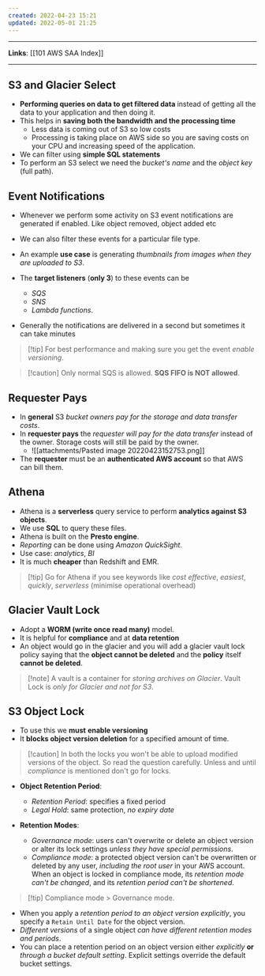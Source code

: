 ```yaml
---
created: 2022-04-23 15:21
updated: 2022-05-01 21:25
---
```

---
**Links**: [[101 AWS SAA Index]]

---
## S3 and Glacier Select
- **Performing queries on data to get filtered data** instead of getting all the data to your application and then doing it.
- This helps in **saving both the bandwidth and the processing time** 
	- Less data is coming out of S3 so low costs
	- Processing is taking place on AWS side so you are saving costs on your CPU and increasing speed of the application.
- We can filter using **simple SQL statements**
- To perform an S3 select we need the *bucket's name* and the *object key* (full path).

## Event Notifications
- Whenever we perform some activity on S3 event notifications are generated if enabled. Like object removed, object added etc
- We can also filter these events for a particular file type.
- An example **use case** is generating *thumbnails from images when they are uploaded to S3*.
- The **target listeners** (**only 3**) to these events can be 
	- *SQS* 
	- *SNS* 
	- *Lambda functions*.

- Generally the notifications are delivered in a second but sometimes it can take minutes

> [!tip] For best performance and making sure you get the event *enable versioning*.

> [!caution] Only normal SQS is allowed. **SQS FIFO is NOT allowed**.

## Requester Pays
- In **general** S3 *bucket owners pay for the storage and data transfer costs*.
- In **requester pays** the *requester will pay for the data transfer* instead of the owner. Storage costs will still be paid by the owner.
	- ![[attachments/Pasted image 20220423152753.png]]
- The **requester** must be an **authenticated AWS account** so that AWS can bill them.

## Athena
- Athena is a **serverless** query service to perform **analytics against S3 objects**.
- We use **SQL** to query these files.
- Athena is built on the **Presto engine**.
- *Reporting* can be done using *Amazon QuickSight*.
- Use case: *analytics*, *BI*
- It is much **cheaper** than Redshift and EMR.

> [!tip] Go for Athena if you see keywords like *cost effective*, *easiest*, *quickly*, *serverless* (minimise operational overhead)

## Glacier Vault Lock
- Adopt a **WORM (write once read many)** model.
- It is helpful for **compliance** and at **data retention**
- An object would go in the glacier and you will add a glacier vault lock policy saying that the **object cannot be deleted** and the **policy** itself **cannot be deleted**.

> [!note] A vault is a container for *storing archives on Glacier*. Vault Lock is *only for Glacier and not for S3*.

## S3 Object Lock
- To use this we **must** **enable versioning**
- It **blocks object version deletion** for a specified amount of time.

> [!caution] In both the locks you won't be able to upload modified versions of the object. So read the question carefully. Unless and until *compliance* is mentioned don't go for locks.

- **Object Retention Period**:
	- *Retention Period*: specifies a fixed period
	- *Legal Hold*: same protection, *no expiry date*

- **Retention Modes**:
	- *Governance mode*: users can't overwrite or delete an object version or alter its lock settings *unless they have special permissions*.
	- *Compliance mode*: a protected object version can't be overwritten or deleted by any user, *including the root user* in your AWS account. When an object is locked in compliance mode, its *retention mode can't be changed*, and its *retention period can't be shortened*.

> [!tip] Compliance mode > Governance mode.

- When you apply a *retention period to an object version explicitly*, you specify a `Retain Until Date` for the object version.
- *Different versions* of a single object *can have different retention modes and periods*.
- You can place a retention period on an object version either *explicitly* **or** *through a bucket default setting*. Explicit settings override the default bucket settings.
